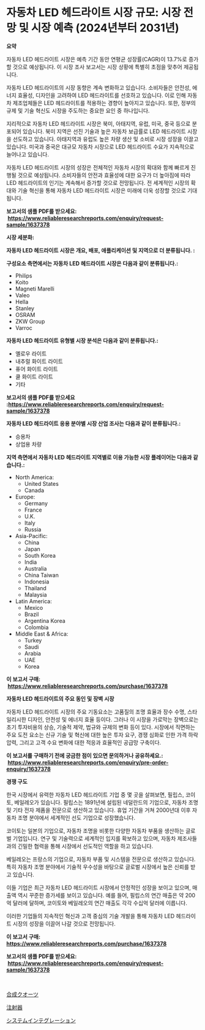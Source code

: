<p><h1>자동차 LED 헤드라이트 시장 규모: 시장 전망 및 시장 예측 (2024년부터 2031년)</h1></p><p><strong>요약</strong></p>
<p><p>자동차 LED 헤드라이트 시장은 예측 기간 동안 연평균 성장률(CAGR)이 13.7%로 증가할 것으로 예상됩니다. 이 시장 조사 보고서는 시장 상황에 특별히 초점을 맞추어 제공됩니다.</p><p>자동차 LED 헤드라이트의 시장 동향은 계속 변화하고 있습니다. 소비자들은 안전성, 에너지 효율성, 디자인을 고려하여 LED 헤드라이트를 선호하고 있습니다. 이로 인해 자동차 제조업체들은 LED 헤드라이트를 적용하는 경향이 높아지고 있습니다. 또한, 정부의 규제 및 기술 혁신도 시장을 주도하는 중요한 요인 중 하나입니다.</p><p>지리적으로 자동차 LED 헤드라이트 시장은 북미, 아태지역, 유럽, 미국, 중국 등으로 분포되어 있습니다. 북미 지역은 선진 기술과 높은 자동차 보급률로 LED 헤드라이트 시장을 선도하고 있습니다. 아태지역과 유럽도 높은 차량 생산 및 소비로 시장 성장을 이끌고 있습니다. 미국과 중국은 대규모 자동차 시장으로 LED 헤드라이트 수요가 지속적으로 늘어나고 있습니다.</p><p>자동차 LED 헤드라이트 시장의 성장은 전체적인 자동차 시장의 확대와 함께 빠르게 진행될 것으로 예상됩니다. 소비자들의 안전과 효율성에 대한 요구가 더 높아짐에 따라 LED 헤드라이트의 인기는 계속해서 증가할 것으로 전망됩니다. 전 세계적인 시장의 확대와 기술 혁신을 통해 자동차 LED 헤드라이트 시장은 미래에 더욱 성장할 것으로 기대됩니다.</p></p>
<p><strong>보고서의 샘플 PDF를 받으세요: &nbsp;<a href="https://www.reliableresearchreports.com/enquiry/request-sample/1637378">https://www.reliableresearchreports.com/enquiry/request-sample/1637378</a></strong></p>
<p><strong>시장 세분화:</strong></p>
<p><strong> 자동차 LED 헤드라이트 시장은 개요, 배포, 애플리케이션 및 지역으로 더 분류됩니다. :</strong></p>
<p><strong>구성요소 측면에서는 자동차 LED 헤드라이트 시장은 다음과 같이 분류됩니다.:</strong></p>
<p><ul><li>Philips</li><li>Koito</li><li>Magneti Marelli</li><li>Valeo</li><li>Hella</li><li>Stanley</li><li>OSRAM</li><li>ZKW Group</li><li>Varroc</li></ul></p>
<p><strong> 자동차 LED 헤드라이트 유형별 시장 분석은 다음과 같이 분류됩니다.:</strong></p>
<p><ul><li>옐로우 라이트</li><li>내추럴 화이트 라이트</li><li>퓨어 화이트 라이트</li><li>쿨 화이트 라이트</li><li>기타</li></ul></p>
<p><strong>보고서의 샘플 PDF를 받으세요 :<a href="https://www.reliableresearchreports.com/enquiry/request-sample/1637378">https://www.reliableresearchreports.com/enquiry/request-sample/1637378</a></strong></p>
<p><strong> 자동차 LED 헤드라이트 응용 분야별 시장 산업 조사는 다음과 같이 분류됩니다.:</strong></p>
<p><ul><li>승용차</li><li>상업용 차량</li></ul></p>
<p><strong>지역 측면에서 자동차 LED 헤드라이트 지역별로 이용 가능한 시장 플레이어는 다음과 같습니다.:</strong></p>
<p><ul>
    <li>
        North America:
        <ul>
            <li>United States</li>
            <li>Canada</li>
        </ul>
    </li>
    <li>
        Europe:
        <ul>
            <li>Germany</li>
            <li>France</li>
            <li>U.K.</li>
            <li>Italy</li>
            <li>Russia</li>
        </ul>
    </li>
    <li>
        Asia-Pacific:
        <ul>
            <li>China</li>
            <li>Japan</li>
            <li>South Korea</li>
            <li>India</li>
            <li>Australia</li>
            <li>China Taiwan</li>
            <li>Indonesia</li>
            <li>Thailand</li>
            <li>Malaysia</li>
        </ul>
    </li>
    <li>
        Latin America:
        <ul>
            <li>Mexico</li>
            <li>Brazil</li>
            <li>Argentina Korea</li>
            <li>Colombia</li>
        </ul>
    </li>
    <li>
        Middle East & Africa:
        <ul>
            <li>Turkey</li>
            <li>Saudi</li>
            <li>Arabia</li>
            <li>UAE</li>
            <li>Korea</li>
        </ul>
    </li>
    </ul></p>
<p><strong>이 보고서 구매: &nbsp;<a href="https://www.reliableresearchreports.com/purchase/1637378">https://www.reliableresearchreports.com/purchase/1637378</a></strong></p>
<p><strong>자동차 LED 헤드라이트의 주요 동인 및 장벽 시장</strong></p>
<p><p>자동차 LED 헤드라이트 시장의 주요 기동요소는 고품질의 조명 효율과 장수 수명, 스타일리시한 디자인, 안전성 및 에너지 효율 등이다. 그러나 이 시장을 가로막는 장벽으로는 초기 투자비용의 상승, 기술적 제약, 법규와 규제의 변화 등이 있다. 시장에서 직면하는 주요 도전 요소는 신규 기술 및 혁신에 대한 높은 투자 요구, 경쟁 심화로 인한 가격 하락 압력, 그리고 고객 수요 변화에 대한 적응과 효율적인 공급망 구축이다.</p></p>
<p><strong>이 보고서를 구매하기 전에 궁금한 점이 있으면 문의하거나 공유하세요.: &nbsp;<a href="https://www.reliableresearchreports.com/enquiry/pre-order-enquiry/1637378">https://www.reliableresearchreports.com/enquiry/pre-order-enquiry/1637378</a></strong></p>
<p><strong>경쟁 구도</strong></p>
<p><p>한국 시장에서 유력한 자동차 LED 헤드라이트 기업 중 몇 곳을 살펴보면, 필립스, 코이토, 베일레오가 있습니다. 필립스는 1891년에 설립된 네덜란드의 기업으로, 자동차 조명 및 기타 전자 제품을 전문으로 생산하고 있습니다. 휴업 기간을 거쳐 2000년대 이후 자동차 조명 분야에서 세계적인 선도 기업으로 성장했습니다.</p><p>코이토는 일본의 기업으로, 자동차 조명을 비롯한 다양한 자동차 부품을 생산하는 글로벌 기업입니다. 연구 및 기술력으로 세계적인 입지를 확보하고 있으며, 자동차 제조사들과의 긴밀한 협력을 통해 시장에서 선도적인 역할을 하고 있습니다.</p><p>베일레오는 프랑스의 기업으로, 자동차 부품 및 시스템을 전문으로 생산하고 있습니다. 특히 자동차 조명 분야에서 기술적 우수성을 바탕으로 글로벌 시장에서 높은 신뢰를 받고 있습니다.</p><p>이들 기업은 최근 자동차 LED 헤드라이트 시장에서 안정적인 성장을 보이고 있으며, 매출액 역시 꾸준한 증가세를 보이고 있습니다. 예를 들어, 필립스의 연간 매출은 약 200억 달러에 달하며, 코이토와 베일레오의 연간 매출도 각각 수십억 달러에 이릅니다.</p><p>이러한 기업들의 지속적인 혁신과 고객 중심의 기술 개발을 통해 자동차 LED 헤드라이트 시장의 성장을 이끌어 나갈 것으로 전망됩니다.</p></p>
<p><strong>이 보고서 구매: &nbsp; <a href="https://www.reliableresearchreports.com/purchase/1637378">https://www.reliableresearchreports.com/purchase/1637378</a></strong></p>
<p><strong>보고서의 샘플 PDF를 받으세요: &nbsp;<a href="https://www.reliableresearchreports.com/enquiry/request-sample/1637378">https://www.reliableresearchreports.com/enquiry/request-sample/1637378</a></strong><strong></strong></p>
<p>&nbsp;</p>
<p><p><a href="https://github.com/jkjreqjscoxx7/Market-Research-Report-List-1/blob/main/80191018498.md">合成クオーツ</a></p><p><a href="https://github.com/hilmi-2a/Market-Research-Report-List-1/blob/main/42053628499.md">注射器</a></p><p><a href="https://github.com/Sophiaard2003/Market-Research-Report-List-1/blob/main/25203598500.md">システムインテグレーション</a></p></p>